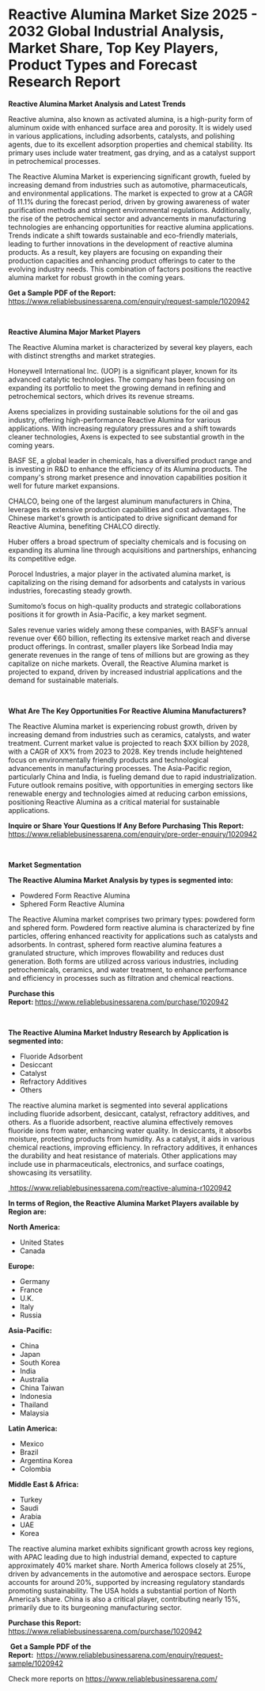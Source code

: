 <p><h1>Reactive Alumina Market Size 2025 - 2032 Global Industrial Analysis, Market Share, Top Key Players, Product Types and Forecast Research Report</h1></p><p><strong>Reactive Alumina Market Analysis and Latest Trends</strong></p>
<p><p>Reactive alumina, also known as activated alumina, is a high-purity form of aluminum oxide with enhanced surface area and porosity. It is widely used in various applications, including adsorbents, catalysts, and polishing agents, due to its excellent adsorption properties and chemical stability. Its primary uses include water treatment, gas drying, and as a catalyst support in petrochemical processes.</p><p>The Reactive Alumina Market is experiencing significant growth, fueled by increasing demand from industries such as automotive, pharmaceuticals, and environmental applications. The market is expected to grow at a CAGR of 11.1% during the forecast period, driven by growing awareness of water purification methods and stringent environmental regulations. Additionally, the rise of the petrochemical sector and advancements in manufacturing technologies are enhancing opportunities for reactive alumina applications. Trends indicate a shift towards sustainable and eco-friendly materials, leading to further innovations in the development of reactive alumina products. As a result, key players are focusing on expanding their production capacities and enhancing product offerings to cater to the evolving industry needs. This combination of factors positions the reactive alumina market for robust growth in the coming years.</p></p>
<p><strong>Get a Sample PDF of the Report:&nbsp;</strong> <a href="https://www.reliablebusinessarena.com/enquiry/request-sample/1020942?utm_campaign=2317&utm_medium=2&utm_source=Github&utm_content=ia&utm_term=31032025&utm_id=reactive-alumina">https://www.reliablebusinessarena.com/enquiry/request-sample/1020942</a></p>
<p>&nbsp;</p>
<p><strong>Reactive Alumina Major Market Players</strong></p>
<p><p>The Reactive Alumina market is characterized by several key players, each with distinct strengths and market strategies. </p><p>Honeywell International Inc. (UOP) is a significant player, known for its advanced catalytic technologies. The company has been focusing on expanding its portfolio to meet the growing demand in refining and petrochemical sectors, which drives its revenue streams.</p><p>Axens specializes in providing sustainable solutions for the oil and gas industry, offering high-performance Reactive Alumina for various applications. With increasing regulatory pressures and a shift towards cleaner technologies, Axens is expected to see substantial growth in the coming years.</p><p>BASF SE, a global leader in chemicals, has a diversified product range and is investing in R&D to enhance the efficiency of its Alumina products. The company's strong market presence and innovation capabilities position it well for future market expansions.</p><p>CHALCO, being one of the largest aluminum manufacturers in China, leverages its extensive production capabilities and cost advantages. The Chinese market's growth is anticipated to drive significant demand for Reactive Alumina, benefiting CHALCO directly.</p><p>Huber offers a broad spectrum of specialty chemicals and is focusing on expanding its alumina line through acquisitions and partnerships, enhancing its competitive edge.</p><p>Porocel Industries, a major player in the activated alumina market, is capitalizing on the rising demand for adsorbents and catalysts in various industries, forecasting steady growth.</p><p>Sumitomo’s focus on high-quality products and strategic collaborations positions it for growth in Asia-Pacific, a key market segment.</p><p>Sales revenue varies widely among these companies, with BASF’s annual revenue over €60 billion, reflecting its extensive market reach and diverse product offerings. In contrast, smaller players like Sorbead India may generate revenues in the range of tens of millions but are growing as they capitalize on niche markets. Overall, the Reactive Alumina market is projected to expand, driven by increased industrial applications and the demand for sustainable materials.</p></p>
<p>&nbsp;</p>
<p><strong>What Are The Key Opportunities For Reactive Alumina Manufacturers?</strong></p>
<p><p>The Reactive Alumina market is experiencing robust growth, driven by increasing demand from industries such as ceramics, catalysts, and water treatment. Current market value is projected to reach $XX billion by 2028, with a CAGR of XX% from 2023 to 2028. Key trends include heightened focus on environmentally friendly products and technological advancements in manufacturing processes. The Asia-Pacific region, particularly China and India, is fueling demand due to rapid industrialization. Future outlook remains positive, with opportunities in emerging sectors like renewable energy and technologies aimed at reducing carbon emissions, positioning Reactive Alumina as a critical material for sustainable applications.</p></p>
<p><strong>Inquire or Share Your Questions If Any Before Purchasing This Report:</strong> <a href="https://www.reliablebusinessarena.com/enquiry/pre-order-enquiry/1020942?utm_campaign=2317&utm_medium=2&utm_source=Github&utm_content=ia&utm_term=31032025&utm_id=reactive-alumina">https://www.reliablebusinessarena.com/enquiry/pre-order-enquiry/1020942</a></p>
<p>&nbsp;</p>
<p><strong>Market Segmentation</strong></p>
<p><strong>The Reactive Alumina Market Analysis by types is segmented into:</strong></p>
<p><ul><li>Powdered Form Reactive Alumina</li><li>Sphered Form Reactive Alumina</li></ul></p>
<p><p>The Reactive Alumina market comprises two primary types: powdered form and sphered form. Powdered form reactive alumina is characterized by fine particles, offering enhanced reactivity for applications such as catalysts and adsorbents. In contrast, sphered form reactive alumina features a granulated structure, which improves flowability and reduces dust generation. Both forms are utilized across various industries, including petrochemicals, ceramics, and water treatment, to enhance performance and efficiency in processes such as filtration and chemical reactions.</p></p>
<p><strong>Purchase this Report:&nbsp;</strong><a href="https://www.reliablebusinessarena.com/purchase/1020942?utm_campaign=2317&utm_medium=2&utm_source=Github&utm_content=ia&utm_term=31032025&utm_id=reactive-alumina">https://www.reliablebusinessarena.com/purchase/1020942</a></p>
<p>&nbsp;</p>
<p><strong>The Reactive Alumina Market Industry Research by Application is segmented into:</strong></p>
<p><ul><li>Fluoride Adsorbent</li><li>Desiccant</li><li>Catalyst</li><li>Refractory Additives</li><li>Others</li></ul></p>
<p><p>The reactive alumina market is segmented into several applications including fluoride adsorbent, desiccant, catalyst, refractory additives, and others. As a fluoride adsorbent, reactive alumina effectively removes fluoride ions from water, enhancing water quality. In desiccants, it absorbs moisture, protecting products from humidity. As a catalyst, it aids in various chemical reactions, improving efficiency. In refractory additives, it enhances the durability and heat resistance of materials. Other applications may include use in pharmaceuticals, electronics, and surface coatings, showcasing its versatility.</p></p>
<p><a href="https://www.reliablebusinessarena.com/reactive-alumina-r1020942?utm_campaign=2317&utm_medium=2&utm_source=Github&utm_content=ia&utm_term=31032025&utm_id=reactive-alumina">&nbsp;https://www.reliablebusinessarena.com/reactive-alumina-r1020942</a></p>
<p><strong>In terms of Region, the Reactive Alumina Market Players available by Region are:</strong></p>
<p>
    <p> <strong> North America: </strong>
        <ul>
            <li>United States</li>
            <li>Canada</li>
        </ul>
        </p> 
    <p> <strong> Europe: </strong>
        <ul>
            <li>Germany</li>
            <li>France</li>
            <li>U.K.</li>
            <li>Italy</li>
            <li>Russia</li>
        </ul>
        </p> 
    <p> <strong> Asia-Pacific: </strong>
        <ul>
            <li>China</li>
            <li>Japan</li>
            <li>South Korea</li>
            <li>India</li>
            <li>Australia</li>
            <li>China Taiwan</li>
            <li>Indonesia</li>
            <li>Thailand</li>
            <li>Malaysia</li>
        </ul>
        </p> 
    <p> <strong> Latin America: </strong>
        <ul>
            <li>Mexico</li>
            <li>Brazil</li>
            <li>Argentina Korea</li>
            <li>Colombia</li>
        </ul>
        </p> 
    <p> <strong> Middle East & Africa: </strong>
        <ul>
            <li>Turkey</li>
            <li>Saudi</li>
            <li>Arabia</li>
            <li>UAE</li>
            <li>Korea</li>
        </ul>
    </p>
    </p>
<p><p>The reactive alumina market exhibits significant growth across key regions, with APAC leading due to high industrial demand, expected to capture approximately 40% market share. North America follows closely at 25%, driven by advancements in the automotive and aerospace sectors. Europe accounts for around 20%, supported by increasing regulatory standards promoting sustainability. The USA holds a substantial portion of North America’s share. China is also a critical player, contributing nearly 15%, primarily due to its burgeoning manufacturing sector.</p></p>
<p><strong>Purchase this Report: </strong><a href="https://www.reliablebusinessarena.com/purchase/1020942?utm_campaign=2317&utm_medium=2&utm_source=Github&utm_content=ia&utm_term=31032025&utm_id=reactive-alumina">https://www.reliablebusinessarena.com/purchase/1020942</a></p>
<p>&nbsp;<strong>Get a Sample PDF of the Report:&nbsp;&nbsp;</strong><a href="https://www.reliablebusinessarena.com/enquiry/request-sample/1020942?utm_campaign=2317&utm_medium=2&utm_source=Github&utm_content=ia&utm_term=31032025&utm_id=reactive-alumina">https://www.reliablebusinessarena.com/enquiry/request-sample/1020942</a></p>
<p><strong></strong></p>
<p>Check more reports on <a href="https://www.reliablebusinessarena.com/?utm_campaign=2317&utm_medium=2&utm_source=Github&utm_content=ia&utm_term=31032025&utm_id=reactive-alumina">https://www.reliablebusinessarena.com/</a></p>